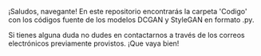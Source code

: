 ¡Saludos, navegante! En este repositorio encontrarás la carpeta 'Codigo' con los códigos fuente de los modelos DCGAN y StyleGAN en formato .py.


Si tienes alguna duda no dudes en contactarnos a través de los correos electrónicos previamente provistos. ¡Que vaya bien!
